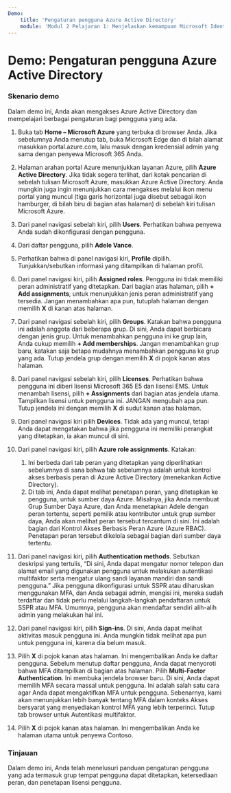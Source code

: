 ```yaml
---
Demo:
    title: 'Pengaturan pengguna Azure Active Directory'
    module: 'Modul 2 Pelajaran 1: Menjelaskan kemampuan Microsoft Identity dan solusi manajemen akses: Menjelajahi jenis layanan dan identitas Microsoft Azure AD'
---
```


# Demo: Pengaturan pengguna Azure Active Directory

### Skenario demo

Dalam demo ini, Anda akan mengakses Azure Active Directory dan mempelajari berbagai pengaturan bagi pengguna yang ada.

1. Buka tab **Home – Microsoft Azure** yang terbuka di browser Anda.  Jika sebelumnya Anda menutup tab, buka Microsoft Edge dan di bilah alamat masukkan portal.azure.com, lalu masuk dengan kredensial admin yang sama dengan penyewa Microsoft 365 Anda.

1. Halaman arahan portal Azure menunjukkan layanan Azure, pilih **Azure Active Directory**. Jika tidak segera terlihat, dari kotak pencarian di sebelah tulisan Microsoft Azure, masukkan Azure Active Directory.  Anda mungkin juga ingin menunjukkan cara mengakses melalui ikon menu portal yang muncul (tiga garis horizontal juga disebut sebagai ikon hamburger, di bilah biru di bagian atas halaman) di sebelah kiri tulisan Microsoft Azure.

1. Dari panel navigasi sebelah kiri, pilih **Users**. Perhatikan bahwa penyewa Anda sudah dikonfigurasi dengan pengguna.

1. Dari daftar pengguna, pilih **Adele Vance**.

1. Perhatikan bahwa di panel navigasi kiri, **Profile** dipilih.  Tunjukkan/sebutkan informasi yang ditampilkan di halaman profil.

1. Dari panel navigasi kiri, pilih **Assigned roles**.  Pengguna ini tidak memiliki peran administratif yang ditetapkan.  Dari bagian atas halaman, pilih **+ Add assignments**, untuk menunjukkan jenis peran administratif yang tersedia.  Jangan menambahkan apa pun, tutuplah halaman dengan memilih **X** di kanan atas halaman.

1. Dari panel navigasi sebelah kiri, pilih  **Groups**.  Katakan bahwa pengguna ini adalah anggota dari beberapa grup.  Di sini, Anda dapat berbicara dengan jenis grup.  Untuk menambahkan pengguna ini ke grup lain, Anda cukup memilih **+ Add memberships**.  Jangan menambahkan grup baru, katakan saja betapa mudahnya menambahkan pengguna ke grup yang ada. Tutup jendela grup dengan memilih **X** di pojok kanan atas halaman.

1. Dari panel navigasi sebelah kiri, pilih **Licenses**. Perhatikan bahwa pengguna ini diberi lisensi Microsoft 365 E5 dan lisensi EMS.  Untuk menambah lisensi, pilih **+ Assignments** dari bagian atas jendela utama.  Tampilkan lisensi untuk pengguna ini. JANGAN mengubah apa pun.  Tutup jendela ini dengan memilih **X** di sudut kanan atas halaman.

1. Dari panel navigasi kiri pilih **Devices**.  Tidak ada yang muncul, tetapi Anda dapat mengatakan bahwa jika pengguna ini memiliki perangkat yang ditetapkan, ia akan muncul di sini.

1. Dari panel navigasi kiri, pilih **Azure role assignments**.  Katakan:
    1. Ini berbeda dari tab peran yang ditetapkan yang diperlihatkan sebelumnya di sana bahwa tab sebelumnya adalah untuk kontrol akses berbasis peran di Azure Active Directory (menekankan Active Directory).
    1. Di tab ini, Anda dapat melihat penetapan peran, yang ditetapkan ke pengguna, untuk sumber daya Azure. Misalnya, jika Anda membuat Grup Sumber Daya Azure, dan Anda menetapkan Adele dengan peran tertentu, seperti pemilik atau kontributor untuk grup sumber daya, Anda akan melihat peran tersebut tercantum di sini. Ini adalah bagian dari Kontrol Akses Berbasis Peran Azure (Azure RBAC). Penetapan peran tersebut dikelola sebagai bagian dari sumber daya tertentu.

1. Dari panel navigasi kiri, pilih **Authentication methods**.  Sebutkan deskripsi yang tertulis, “Di sini, Anda dapat mengatur nomor telepon dan alamat email yang digunakan pengguna untuk melakukan autentikasi multifaktor serta mengatur ulang sandi layanan mandiri dan sandi pengguna.” Jika pengguna dikonfigurasi untuk SSPR atau diharuskan menggunakan MFA, dan Anda sebagai admin, mengisi ini, mereka sudah terdaftar dan tidak perlu melalui langkah-langkah pendaftaran untuk SSPR atau MFA.  Umumnya, pengguna akan mendaftar sendiri alih-alih admin yang melakukan hal ini.

1. Dari panel navigasi kiri, pilih **Sign-ins**.  Di sini, Anda dapat melihat aktivitas masuk pengguna ini.  Anda mungkin tidak melihat apa pun untuk pengguna ini, karena dia belum masuk.

1. Pilih **X** di pojok kanan atas halaman. Ini mengembalikan Anda ke daftar pengguna.  Sebelum menutup daftar pengguna, Anda dapat menyoroti bahwa MFA ditampilkan di bagian atas halaman.  Pilih **Multi-Factor Authentication**.  Ini membuka jendela browser baru.  Di sini, Anda dapat memilih MFA secara massal untuk pengguna.  Ini adalah salah satu cara agar Anda dapat mengaktifkan MFA untuk pengguna.  Sebenarnya, kami akan menunjukkan lebih banyak tentang MFA dalam konteks Akses bersyarat yang menyediakan kontrol MFA yang lebih terperinci.  Tutup tab browser untuk Autentikasi multifaktor.

1. Pilih **X** di pojok kanan atas halaman. Ini mengembalikan Anda ke halaman utama untuk penyewa Contoso.

### Tinjauan

Dalam demo ini, Anda telah menelusuri panduan pengaturan pengguna yang ada termasuk grup tempat pengguna dapat ditetapkan, ketersediaan peran, dan penetapan lisensi pengguna.
